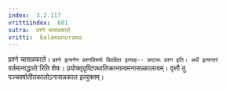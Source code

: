 ```yaml
---
index:  3.2.117
vrittiindex:  601
sutra:  प्रश्ने चासन्नकाले
vritti:  balamanorama 
---
```


प्रश्ने चासन्नकाले। `प्रश्ने इत्यनेन प्रश्नविषयो विवक्षित इत्याह-- प्रष्टव्यः प्रश्न इति। अर्थे इत्यन्तरं `वर्तमानाद्धातो`रिति शेषः। प्रयोक्तृदृष्टिपथातिक्रान्तत्वमनासन्न्कालत्वम्। वृत्तौ तु पञ्चवर्षातीतकालोऽनासन्नकाल इत्युक्तम्। 

